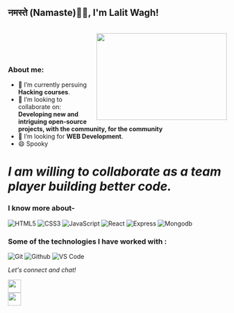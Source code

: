 
### <h2>नमस्ते (Namaste)🙏🏻, I'm Lalit Wagh!
  </br>
<img align="right" src="https://media.tenor.com/GfSX-u7VGM4AAAAC/coding.gif" width="300" height="200"/>
</br></br></br>


### About me:

- 🔭 I’m currently persuing **Hacking courses**.
- 👯 I’m looking to collaborate on: **Developing new and intriguing open-source projects, with the community, for the community**
- 🤔 I’m looking for **WEB Development**.
- 😄 Spooky


# *I am willing to collaborate as a team player building better code.*




### I know more about- 

![HTML5](https://img.shields.io/badge/html-HTML5-yellow)
![CSS3](https://img.shields.io/badge/css-CSS3-brightgreen)
![JavaScript](https://img.shields.io/badge/JS-Javascript-red)
![React](https://img.shields.io/badge/React-React-blue)
![Express](https://img.shields.io/badge/express-Express-blueviolet)
![Mongodb](https://img.shields.io/badge/Mongodb-mongodb-brightgreen)




### Some of the technologies I have worked with :

![Git](http://img.shields.io/badge/-Git-000000?style=for-the-badge&logo=Git)
![Github](http://img.shields.io/badge/-Github-000000?style=for-the-badge&logo=Github&logoColor=green)
![VS Code](http://img.shields.io/badge/-VS%20Code-000000?style=for-the-badge&logo=Visual-studio-code&logoColor=blue)


<p align="left">
  <i>Let's connect and chat!</i>

  <p align="center">
   
  <a href="https://www.linkedin.com/in/lalitwaghlink" alt="Linkedin"><img src="https://github.com/nitish-awasthi/nitish-awasthi/blob/master/174857.png" height="30" width="30"></a>
  <br />
  <a href="https://www.instagram.com/lalit.w25" alt="Instagram"><img src="https://github.com/nitish-awasthi/nitish-awasthi/blob/master/instagram-logo-png-transparent-background-hd-3.png" height="30" width="30"></a>
</p>


